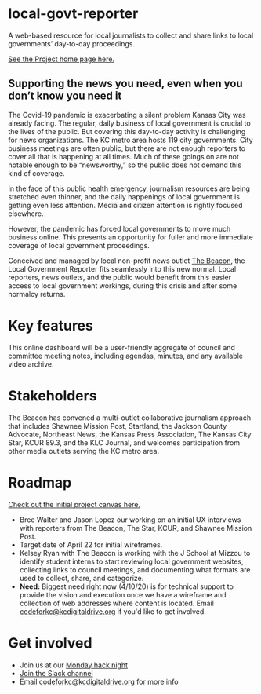 # local-govt-reporter
A web-based resource for local journalists to collect and share links to local governments’ day-to-day proceedings.

[See the Project home page here.](https://www.kcdigitaldrive.org/project/local-govt-reporter/)

## Supporting the news you need, even when you don’t know you need it
The Covid-19 pandemic is exacerbating a silent problem Kansas City was already facing. The regular, daily business of local government is crucial to the lives of the public. But covering this day-to-day activity is challenging for news organizations. The KC metro area hosts 119 city governments. City business meetings are often public, but there are not enough reporters to cover all that is happening at all times. Much of these goings on are not notable enough to be “newsworthy,” so the public does not demand this kind of coverage.

In the face of this public health emergency, journalism resources are being stretched even thinner, and the daily happenings of local government is getting even less attention. Media and citizen attention is rightly focused elsewhere.

However, the pandemic has forced local governments to move much business online. This presents an opportunity for fuller and more immediate coverage of local government proceedings.

Conceived and managed by local non-profit news outlet [The Beacon](https://www.thebeacon.media/), the Local Government Reporter fits seamlessly into this new normal. Local reporters, news outlets, and the public would benefit from this easier access to local government workings, during this crisis and after some normalcy returns.

# Key features
This online dashboard will be a user-friendly aggregate of council and committee meeting notes, including agendas, minutes, and any available video archive.

# Stakeholders
The Beacon has convened a multi-outlet collaborative journalism approach that includes Shawnee Mission Post, Startland, the Jackson County Advocate, Northeast News, the Kansas Press Association, The Kansas City Star, KCUR 89.3, and the KLC Journal, and welcomes participation from other media outlets serving the KC metro area.

# Roadmap
[Check out the initial project canvas here.](https://docs.google.com/document/d/1EJKidlZmSO6dhICjB3UyAQtxAd9aRnMb0pMt0T0sNlc/edit)

* Bree Walter and Jason Lopez our working on an initial UX interviews with reporters from The Beacon, The Star, KCUR, and Shawnee Mission Post.
* Target date of April 22 for initial wireframes.
* Kelsey Ryan with The Beacon is working with the J School at Mizzou to identify student interns to start reviewing local government websites, collecting links to council meetings, and documenting what formats are used to collect, share, and categorize.
* **Need:** Biggest need right now (4/10/20) is for technical support to provide the vision and execution once we have a wireframe and collection of web addresses where content is located. Email [codeforkc@kcdigitaldrive.org](mailto:codeforkc@kcdigitaldrive.org) if you'd like to get involved.

# Get involved
* Join us at our [Monday hack night](https://www.meetup.com/KCBrigade/)
* [Join the Slack channel](slack://channel?team=codeforkc&id=local-govt-reporter)
* Email [codeforkc@kcdigitaldrive.org](mailto:codeforkc@kcdigitaldrive.org) for more info
